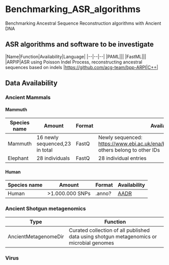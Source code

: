 # Benchmarking_ASR_algorithms
Benchmarking Ancestral Sequence Reconstruction algorithms with Ancient DNA

## ASR algorithms and software to be investigate

|Name|Function|Availability|Language|
|--|--|--|
|PAML|||
|FastML|||
|ARPIP|ASR using Poisson Indel Process, reconstructing ancestral sequences based on indels |https://github.com/acg-team/bpp-ARPI|C++|

## Data Availability

### Ancient Mammals
#### Mammuth
|Species name|Amount|Format|Availability|
|--|--|--|--|
|Mammuth|16 newly sequenced,23 in total|FastQ|Newly sequenced: https://www.ebi.ac.uk/ena/browser/view/PRJEB59491, others belong to other IDs|
|Elephant|28 individuals|FastQ|28 individual entries|

#### Human
|Species name|Amount|Format|Availability|
|--|--|--|--|
|Human|>1.000.000 SNPs|.anno?|[AADR](https://dataverse.harvard.edu/dataset.xhtml?persistentId=doi:10.7910/DVN/FFIDCW)|

### Ancient Shotgun metagenomics 
|Type|Function|
|--|--|
|AncientMetagenomeDir| Curated collection of all published data using shotgun metagenomics or microbial genomes|

### Virus
